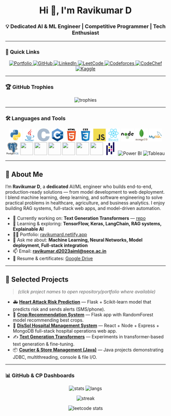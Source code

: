 <h1 align="center">Hi 👋, I'm Ravikumar D</h1>
<h3 align="center">💡 Dedicated AI & ML Engineer | Competitive Programmer | Tech Enthusiast</h3>

---

### 🔗 Quick Links  
<p align="center">
  <a href="https://ravikumard.netlify.app/" target="_blank">
    <img src="https://img.shields.io/badge/Portfolio-000000?style=for-the-badge&logo=vercel&logoColor=white" alt="Portfolio"/>
  </a>
  <a href="https://github.com/ravikumard0748">
    <img src="https://img.shields.io/badge/GitHub-100000?style=for-the-badge&logo=github&logoColor=white" alt="GitHub"/>
  </a>
  <a href="https://www.linkedin.com/in/ravikumar-d">
    <img src="https://img.shields.io/badge/LinkedIn-0077B5?style=for-the-badge&logo=linkedin&logoColor=white" alt="LinkedIn"/>
  </a>
  <a href="https://leetcode.com/ravikumard">
    <img src="https://img.shields.io/badge/LeetCode-FFA116?style=for-the-badge&logo=leetcode&logoColor=black" alt="LeetCode"/>
  </a>
  <a href="https://codeforces.com/profile/ravikumar.d0748">
    <img src="https://img.shields.io/badge/Codeforces-445F9D?style=for-the-badge&logo=codeforces&logoColor=white" alt="Codeforces"/>
  </a>
  <a href="https://www.codechef.com/users/ravikumard">
    <img src="https://img.shields.io/badge/CodeChef-5B4638?style=for-the-badge&logo=codechef&logoColor=white" alt="CodeChef"/>
  </a>
  <a href="https://kaggle.com/ravikumar d">
    <img src="https://img.shields.io/badge/Kaggle-20BEFF?style=for-the-badge&logo=kaggle&logoColor=white" alt="Kaggle"/>
  </a>
</p>

---

### 🏆 GitHub Trophies  
<p align="center">
  <img src="https://github-profile-trophy.vercel.app/?username=ravikumard0748&theme=radical&margin-w=15&margin-h=15" alt="trophies" />
</p>

---

### 🛠 Languages and Tools  
<p align="center"> 
  <img src="https://raw.githubusercontent.com/devicons/devicon/master/icons/python/python-original.svg" width="40" height="40"/> 
  <img src="https://raw.githubusercontent.com/devicons/devicon/master/icons/java/java-original.svg" width="40" height="40"/> 
  <img src="https://raw.githubusercontent.com/devicons/devicon/master/icons/c/c-original.svg" width="40" height="40"/> 
  <img src="https://raw.githubusercontent.com/devicons/devicon/master/icons/cplusplus/cplusplus-original.svg" width="40" height="40"/> 
  <img src="https://raw.githubusercontent.com/devicons/devicon/master/icons/html5/html5-original-wordmark.svg" width="40" height="40"/> 
  <img src="https://raw.githubusercontent.com/devicons/devicon/master/icons/css3/css3-original-wordmark.svg" width="40" height="40"/> 
  <img src="https://raw.githubusercontent.com/devicons/devicon/master/icons/javascript/javascript-original.svg" width="40" height="40"/> 
  <img src="https://raw.githubusercontent.com/devicons/devicon/master/icons/react/react-original-wordmark.svg" width="40" height="40"/> 
  <img src="https://raw.githubusercontent.com/devicons/devicon/master/icons/nodejs/nodejs-original-wordmark.svg" width="40" height="40"/> 
  <img src="https://raw.githubusercontent.com/devicons/devicon/master/icons/mongodb/mongodb-original-wordmark.svg" width="40" height="40"/> 
  <img src="https://raw.githubusercontent.com/devicons/devicon/master/icons/mysql/mysql-original-wordmark.svg" width="40" height="40"/> 
  <img src="https://raw.githubusercontent.com/devicons/devicon/master/icons/postgresql/postgresql-original-wordmark.svg" width="40" height="40"/> 
  <img src="https://cdn.worldvectorlogo.com/logos/django.svg" width="40" height="40"/> 
  <img src="https://cdn.worldvectorlogo.com/logos/flask.svg" width="40" height="40"/> 
  <img src="https://www.vectorlogo.zone/logos/git-scm/git-scm-icon.svg" width="40" height="40"/> 
  <img src="https://www.vectorlogo.zone/logos/tensorflow/tensorflow-icon.svg" width="40" height="40"/> 
  <img src="https://upload.wikimedia.org/wikipedia/commons/0/05/Scikit_learn_logo_small.svg" width="40" height="40"/> 
  <img src="https://seaborn.pydata.org/_images/logo-mark-lightbg.svg" width="40" height="40"/> 
  <img src="https://raw.githubusercontent.com/devicons/devicon/master/icons/pandas/pandas-original.svg" width="40" height="40"/> 
  <img src="https://raw.githubusercontent.com/microsoft/PowerBI-Icons/main/SVG/Power-BI.svg" alt="Power BI" width="40" height="40"/> 
  <img src="https://cdn.worldvectorlogo.com/logos/tableau-software.svg" alt="Tableau" width="40" height="40"/> 
</p>

---

## 🔎 About Me  
I’m **Ravikumar D**, a **dedicated** AI/ML engineer who builds end-to-end, production-ready solutions — from model development to web deployment. I blend machine learning, deep learning, and software engineering to solve practical problems in healthcare, agriculture, and business analytics. I enjoy building RAG systems, full-stack web apps, and model-driven automation.

- 🔭 Currently working on: **Text Generation Transformers** — [repo](https://github.com/ravikumard0748/TextGeneration_using_Transformers.git)  
- 🌱 Learning & exploring: **TensorFlow, Keras, LangChain, RAG systems, Explainable AI**  
- 👨‍💻 Portfolio: [ravikumard.netlify.app](https://ravikumard.netlify.app/)  
- 💬 Ask me about: **Machine Learning, Neural Networks, Model deployment, Full-stack integration**  
- 📫 Email: **ravikumar.d2023aiml@sece.ac.in**  
- 📂 Resume & certificates: [Google Drive](https://drive.google.com/drive/folders/147DF9v8DjIOht0mMtFJtyuwq4UsgyOEK?usp=drive_link)  

---

## 🌟 Selected Projects  
> *(click project names to open repository/portfolio where available)*  

- 🚑 [**Heart Attack Risk Prediction**](#) — Flask + Scikit-learn model that predicts risk and sends alerts (SMS/phone).  
- 🌱 [**Crop Recommendation System**](#) — Flask app with RandomForest model recommending best crops.  
- 🏥 [**DisSol Hospital Management System**](#) — React + Node + Express + MongoDB full-stack hospital operations web app.  
- ✍️ [**Text Generation Transformers**](https://github.com/ravikumard0748/TextGeneration_using_Transformers) — Experiments in transformer-based text generation & fine-tuning.  
- 📦 [**Courier & Store Management (Java)**](#) — Java projects demonstrating JDBC, multithreading, console & file I/O.  

---

### 📊 GitHub & CP Dashboards  
<p align="center">
  <img src="https://github-readme-stats.vercel.app/api?username=ravikumard0748&show_icons=true&theme=radical" height="180px" alt="stats" />
  <img src="https://github-readme-stats.vercel.app/api/top-langs?username=ravikumard0748&show_icons=true&layout=compact&theme=radical" height="180px" alt="langs" />
</p>

<p align="center">
  <img src="https://github-readme-streak-stats.herokuapp.com/?user=ravikumard0748&theme=radical" height="180px" alt="streak" />
</p>

<p align="center">
  <img src="https://leetcard.jacoblin.cool/ravikumard?theme=dark&font=Montserrat&ext=contest" height="300px" alt="leetcode stats" />
</p>
